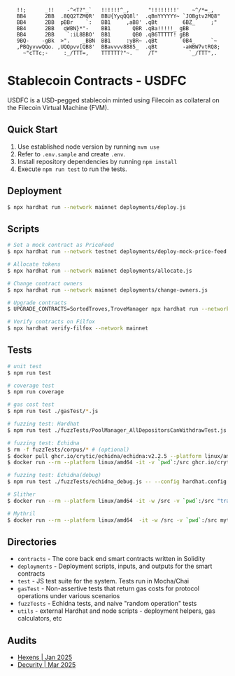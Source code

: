 ```
   !!;      _!!    -^<T?"_`   !!!!!!^_,      "!!!!!!!!'    ~^/*=_,
   BB4      2BB  .8QQ2TZMQR'  BBU{YyqQQ8l'  .qBmYYYYYY~ `JOBgtv2MQ8"
   BB4      2BB  pBBr    `:   BB1     ,aB8' .qBt        6BZ_     ;"
   BB4      2BB   qWBN}*"-    BB1       QBR .qBa!!!!!_ gBB
   BB4      2BB    `:iL8BBO'  BB1       QB0 .qB6TTTTT! gBB
   9BQ-    -gBk  >".    _BBN  BB1     :yBR~ .qBt       `0B4_     `~
   ,PBQyvvwQQo. ,UQQpvv[QB8'  BBavvvv8B85_  .qBt        -aWBW7vtRQ8;
     ~"cTTc;-     :_/TTT=,    TTTTTT?"~.     /T"          `_/TTT",.
```

# Stablecoin Contracts - USDFC

USDFC is a USD-pegged stablecoin minted using Filecoin as collateral on the Filecoin Virtual Machine (FVM).

## Quick Start

1. Use established node version by running `nvm use`
2. Refer to `.env.sample` and create `.env`.
3. Install repository dependencies by running `npm install`
4. Execute `npm run test` to run the tests.

## Deployment

```sh
$ npx hardhat run --network mainnet deployments/deploy.js
```

## Scripts

```sh
# Set a mock contract as PriceFeed
$ npx hardhat run --network testnet deployments/deploy-mock-price-feed.js

# Allocate tokens
$ npx hardhat run --network mainnet deployments/allocate.js

# Change contract owners
$ npx hardhat run --network mainnet deployments/change-owners.js

# Upgrade contracts
$ UPGRADE_CONTRACTS=SortedTroves,TroveManager npx hardhat run --network mainnet deployments/upgrade-contracts.js

# Verify contracts on Filfox
$ npx hardhat verify-filfox --network mainnet
```

## Tests

```sh
# unit test
$ npm run test

# coverage test
$ npm run coverage

# gas cost test
$ npm run test ./gasTest/*.js

# fuzzing test: Hardhat
$ npm run test ./fuzzTests/PoolManager_AllDepositorsCanWithdrawTest.js

# fuzzing test: Echidna
$ rm -f fuzzTests/corpus/* # (optional)
$ docker pull ghcr.io/crytic/echidna/echidna:v2.2.5 --platform linux/amd64
$ docker run --rm --platform linux/amd64 -it -v `pwd`:/src ghcr.io/crytic/echidna/echidna bash -c "solc-select install 0.7.6 && solc-select use 0.7.6 && echidna /src/contracts/TestContracts/EchidnaTester.sol --config /src/fuzzTests/echidna_config.yaml --corpus-dir 'src/fuzzTests/corpus'"

# fuzzing test: Echidna(debug)
$ npm run test ./fuzzTests/echidna_debug.js -- --config hardhat.config.echidna.js

# Slither
$ docker run --rm --platform linux/amd64 -it -w /src -v `pwd`:/src "trailofbits/eth-security-toolbox":nightly-20241209 bash -c "solc-select install 0.7.6 && solc-select use 0.7.6 && slither . --config-file slither.config.json --exclude-informational > slither.log 2>&1"

# Mythril
$ docker run --rm --platform linux/amd64  -it -w /src -v `pwd`:/src mythril/myth:0.24.8 scripts/mythril.sh
```

## Directories

- `contracts` - The core back end smart contracts written in Solidity
- `deployments` - Deployment scripts, inputs, and outputs for the smart contracts
- `test` - JS test suite for the system. Tests run in Mocha/Chai
- `gasTest` - Non-assertive tests that return gas costs for protocol operations under various scenarios
- `fuzzTests` - Echidna tests, and naive "random operation" tests
- `utils` - external Hardhat and node scripts - deployment helpers, gas calculators, etc

## Audits

- [Hexens | Jan 2025](./audits/2025-01-Hexens.pdf)
- [Decurity | Mar 2025](./audits/2025-03-Decurity.pdf)
